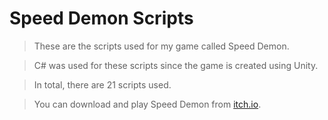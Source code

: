 # Speed Demon Scripts

> These are the scripts used for my game called Speed Demon.

> C# was used for these scripts since the game is created using Unity.

> In total, there are 21 scripts used.

> You can download and play Speed Demon from [itch.io](https://mayonaka88.itch.io/speed-demon).
